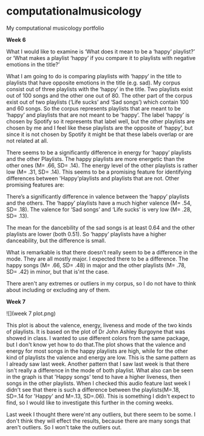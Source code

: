 # computationalmusicology
My computational musicology portfolio

**Week 6**

What I would like to examine is ‘What does it mean to be a ‘happy’ playlist?’ or ‘What makes a playlist ‘happy’ if you compare it to playlists with negative emotions in the title?’

What I am going to do is comparing playlists with ‘happy’ in the title to playlists that have opposite emotions in the title (e.g. sad). My corpus consist out of three playlists with the ‘happy’ in the title. Two playlists exist out of 100 songs and the other one out of 80. The other part of the corpus exist out of two playlists (‘Life sucks’ and ‘Sad songs’) which contain 100 and 60 songs. So the corpus represents playlists that are meant to be ‘happy’ and playlists that are not meant to be ‘happy’. The label ‘happy’ is chosen by Spotify so it represents that label well, but the other playlists are chosen by me and I feel like these playlists are the opposite of ‘happy’, but since it is not chosen by Spotify it might be that these labels overlap or are not related at all. 

There seems to be a significantly difference in energy for ‘happy’ playlists and the other Playlists. The happy playlists are more energetic than the other ones (M= .66, SD= .14). The energy level of the other playlists is rather low (M= .31, SD= .14). This seems to be a promising feature for identifying differences between 'Happy'playlists and playlists that are not. Other promising features are:

There’s a significantly difference in valence between the ‘happy’ playlists and the others. The ‘happy’ playlists have a much higher valence (M= .54, SD= .18). The valence for ‘Sad songs’ and ‘Life sucks’ is very low (M= .28, SD= .13).

The mean for the dancebility of the sad songs is at least 0.64 and the other playlists are lower (both 0.51). So ‘happy’ playlists have a higher danceability, but the difference is small. 

What is remarkable is that there doesn’t really seem to be a difference in the mode. They are all mostly major. I expected there to be a difference. The happy songs (M= .66, SD= .48) in major and the other playlists (M= .78, SD= .42) in minor, but that is'nt the case.

There aren't any extremes or outliers in my corpus, so I do not have to think about including or excluding any of them.

**Week 7**

![](week 7 plot.png)

This plot is about the valence, energy, liveness and mode of the two kinds of playlists. It is based on the plot of Dr John Ashley Burgoyne that was showed in class. I wanted to use different colors from the same package, but I don't know yet how to do that.The plot shows that the valence and energy for most songs in the happy playlists are high, while for the other kind of playlists the valence and energy are low. This is the same pattern as I already saw last week. Another pattern that I saw last week is that there isn't really a difference in the mode of both playlist. What also can be seen in the graph is that 'Happy songs' tend to have a higher liveness, then songs in the other playlists. When I checked this audio feature last week I didn't see that there is such a difference between the playlists(M=.18, SD=.14 for 'Happy' and M=.13, SD=.06). This is something I didn't expect to find, so I would like to investigate this further in the coming weeks.    

Last week I thought there were'nt any outliers, but there seem to be some. I don't think they will effect the results, because there are many songs that aren't outliers. So I won't take the outliers out.
